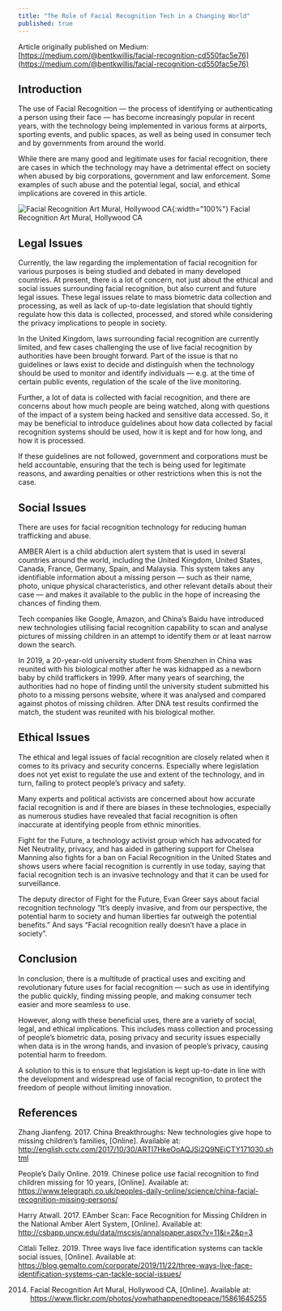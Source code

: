 ```yaml
---
title: "The Role of Facial Recognition Tech in a Changing World"
published: true
---
```

Article originally published on Medium: [https://medium.com/@bentkwillis/facial-recognition-cd550fac5e76](https://medium.com/@bentkwillis/facial-recognition-cd550fac5e76)


## Introduction
The use of Facial Recognition — the process of identifying or authenticating a person using their face — has become increasingly popular in recent years, with the technology being implemented in various forms at airports, sporting events, and public spaces, as well as being used in consumer tech and by governments from around the world.

While there are many good and legitimate uses for facial recognition, there are cases in which the technology may have a detrimental effect on society when abused by big corporations, government and law enforcement. Some examples of such abuse and the potential legal, social, and ethical implications are covered in this article.

![Facial Recognition Art Mural, Hollywood CA](https://miro.medium.com/max/1400/1*_u9WxQQ1wU7ZW9iObbdq0g.jpeg){:width="100%"}
Facial Recognition Art Mural, Hollywood CA

## Legal Issues
Currently, the law regarding the implementation of facial recognition for various purposes is being studied and debated in many developed countries. At present, there is a lot of concern, not just about the ethical and social issues surrounding facial recognition, but also current and future legal issues. These legal issues relate to mass biometric data collection and processing, as well as lack of up-to-date legislation that should tightly regulate how this data is collected, processed, and stored while considering the privacy implications to people in society.

In the United Kingdom, laws surrounding facial recognition are currently limited, and few cases challenging the use of live facial recognition by authorities have been brought forward. Part of the issue is that no guidelines or laws exist to decide and distinguish when the technology should be used to monitor and identify individuals — e.g. at the time of certain public events, regulation of the scale of the live monitoring.

Further, a lot of data is collected with facial recognition, and there are concerns about how much people are being watched, along with questions of the impact of a system being hacked and sensitive data accessed. So, it may be beneficial to introduce guidelines about how data collected by facial recognition systems should be used, how it is kept and for how long, and how it is processed.

If these guidelines are not followed, government and corporations must be held accountable, ensuring that the tech is being used for legitimate reasons, and awarding penalties or other restrictions when this is not the case.

## Social Issues
There are uses for facial recognition technology for reducing human trafficking and abuse.

AMBER Alert is a child abduction alert system that is used in several countries around the world, including the United Kingdom, United States, Canada, France, Germany, Spain, and Malaysia. This system takes any identifiable information about a missing person — such as their name, photo, unique physical characteristics, and other relevant details about their case — and makes it available to the public in the hope of increasing the chances of finding them.

Tech companies like Google, Amazon, and China’s Baidu have introduced new technologies utilising facial recognition capability to scan and analyse pictures of missing children in an attempt to identify them or at least narrow down the search.

In 2019, a 20-year-old university student from Shenzhen in China was reunited with his biological mother after he was kidnapped as a newborn baby by child traffickers in 1999. After many years of searching, the authorities had no hope of finding until the university student submitted his photo to a missing persons website, where it was analysed and compared against photos of missing children. After DNA test results confirmed the match, the student was reunited with his biological mother.

## Ethical Issues
The ethical and legal issues of facial recognition are closely related when it comes to its privacy and security concerns. Especially where legislation does not yet exist to regulate the use and extent of the technology, and in turn, failing to protect people’s privacy and safety.

Many experts and political activists are concerned about how accurate facial recognition is and if there are biases in these technologies, especially as numerous studies have revealed that facial recognition is often inaccurate at identifying people from ethnic minorities.

Fight for the Future, a technology activist group which has advocated for Net Neutrality, privacy, and has aided in gathering support for Chelsea Manning also fights for a ban on Facial Recognition in the United States and shows users where facial recognition is currently in use today, saying that facial recognition tech is an invasive technology and that it can be used for surveillance.

The deputy director of Fight for the Future, Evan Greer says about facial recognition technology “It’s deeply invasive, and from our perspective, the potential harm to society and human liberties far outweigh the potential benefits.” And says “Facial recognition really doesn’t have a place in society”.

## Conclusion
In conclusion, there is a multitude of practical uses and exciting and revolutionary future uses for facial recognition — such as use in identifying the public quickly, finding missing people, and making consumer tech easier and more seamless to use.

However, along with these beneficial uses, there are a variety of social, legal, and ethical implications. This includes mass collection and processing of people’s biometric data, posing privacy and security issues especially when data is in the wrong hands, and invasion of people’s privacy, causing potential harm to freedom.

A solution to this is to ensure that legislation is kept up-to-date in line with the development and widespread use of facial recognition, to protect the freedom of people without limiting innovation.

## References
Zhang Jianfeng. 2017. China Breakthroughs: New technologies give hope to missing children’s families, [Online]. Available at: http://english.cctv.com/2017/10/30/ARTI7HkeOoAQJSi2Q9NEjCTY171030.shtml

People’s Daily Online. 2019. Chinese police use facial recognition to find children missing for 10 years, [Online]. Available at: https://www.telegraph.co.uk/peoples-daily-online/science/china-facial-recognition-missing-persons/

Harry Atwall. 2017. EAmber Scan: Face Recognition for Missing Children in the National Amber Alert System, [Online]. Available at: http://csbapp.uncw.edu/data/mscsis/annalspaper.aspx?v=11&i=2&p=3

Citlali Tellez. 2019. Three ways live face identification systems can tackle social issues, [Online]. Available at: https://blog.gemalto.com/corporate/2019/11/22/three-ways-live-face-identification-systems-can-tackle-social-issues/

2014. Facial Recognition Art Mural, Hollywood CA, [Online]. Available at: https://www.flickr.com/photos/yowhathappenedtopeace/15861645255
